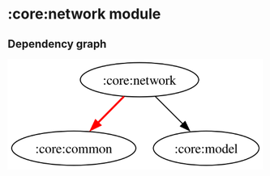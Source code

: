# :core:network module
## Dependency graph
![Dependency graph](../../docs/images/graphs/dep_graph_core_network.svg)
